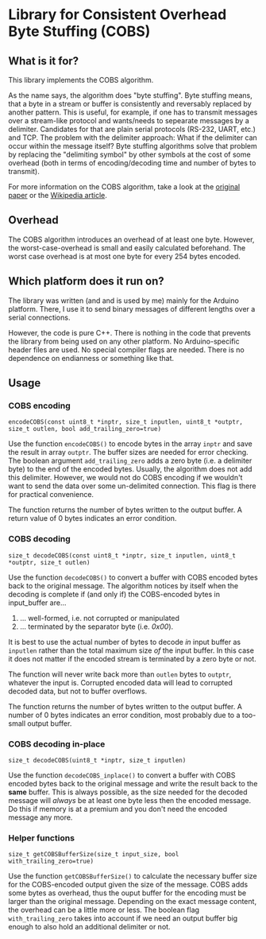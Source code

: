 # Library for Consistent Overhead Byte Stuffing (COBS)

## What is it for?

This library implements the COBS algorithm.

As the name says, the algorithm does "byte stuffing". Byte stuffing means, that a byte in a stream or buffer is consistently and reversably replaced by another pattern. This is useful, for example, if one has to transmit messages over a stream-like protocol and wants/needs to sepearate messages by a delimiter. Candidates for that are plain serial protocols (RS-232, UART, etc.) and TCP. The problem with the delimiter approach: What if the delimiter can occur within the message itself? Byte stuffing algorithms solve that problem by replacing the "delimiting symbol" by other symbols at the cost of some overhead (both in terms of encoding/decoding time and number of bytes to transmit).

For more information on the COBS algorithm, take a look at the [original paper](http://www.stuartcheshire.org/papers/COBSforToN.pdf) or the [Wikipedia article](https://en.wikipedia.org/wiki/Consistent_Overhead_Byte_Stuffing).

## Overhead

The COBS algorithm introduces an overhead of at least one byte. However, the worst-case-overhead is small and easily calculated beforehand. The worst case overhead is at most one byte for every 254 bytes encoded.

## Which platform does it run on?

The library was written (and and is used by me) mainly for the Arduino platform. There, I use it to send binary messages of different lengths over a serial connections.

However, the code is pure C++. There is nothing in the code that prevents the library from being used on any other platform. No Arduino-specific header files are used. No special compiler flags are needed. There is no dependence on endianness or something like that.

## Usage

### COBS encoding

`encodeCOBS(const uint8_t *inptr, size_t inputlen, uint8_t *outptr, size_t outlen, bool add_trailing_zero=true)`

Use the function `encodeCOBS()` to encode bytes in the array `inptr` and save the result in array `outptr`. The buffer sizes are needed for error checking. The boolean argument `add_trailing_zero` adds a zero byte (i.e. a delimiter byte) to the end of the encoded bytes. Usually, the algorithm does not add this delimiter. However, we would not do COBS encoding if we wouldn't want to send the data over some un-delimited connection. This flag is there for practical convenience.

The function returns the number of bytes written to the output buffer. A return value of 0 bytes indicates an error condition.

### COBS decoding

`size_t decodeCOBS(const uint8_t *inptr, size_t inputlen, uint8_t *outptr, size_t outlen)`

Use the function `decodeCOBS()` to convert a buffer with COBS encoded bytes back to the original message. The algorithm notices by itself when the decoding is complete if (and only if) the COBS-encoded bytes in input_buffer are...

1. ... well-formed, i.e. not corrupted or manipulated
1. ... terminated by the separator byte (i.e. *0x00*).

It is best to use the actual number of bytes to decode *in* input buffer as `inputlen` rather than the total maximum size *of* the input buffer. In this case it does not matter if the encoded stream is terminated by a zero byte or not.

The function will never write back more than `outlen` bytes to `outptr`, whatever the input is. Corrupted encoded data will lead to corrupted decoded data, but not to buffer overflows.

The function returns the number of bytes written to the output buffer. A number of 0 bytes indicates an error condition, most probably due to a too-small output buffer.

### COBS decoding in-place

`size_t decodeCOBS(uint8_t *inptr, size_t inputlen)`

Use the function `decodeCOBS_inplace()` to convert a buffer with COBS encoded bytes back to the original message and write the result back to the **same** buffer. This is always possible, as the size needed for the decoded message will *always* be at least one byte less then the encoded message. Do this if memory is at a premium and you don't need the encoded message any more.

### Helper functions

`size_t getCOBSBufferSize(size_t input_size, bool with_trailing_zero=true)`

Use the function `getCOBSBufferSize()` to calculate the necessary buffer size for the COBS-encoded output given the size of the message. COBS adds some bytes as overhead, thus the ouput buffer for the encoding must be larger than the original message. Depending on the exact message content, the overhead can be a little more or less. The boolean flag `with_trailing_zero` takes into account if we need an output buffer big enough to also hold an additional delimiter or not.

